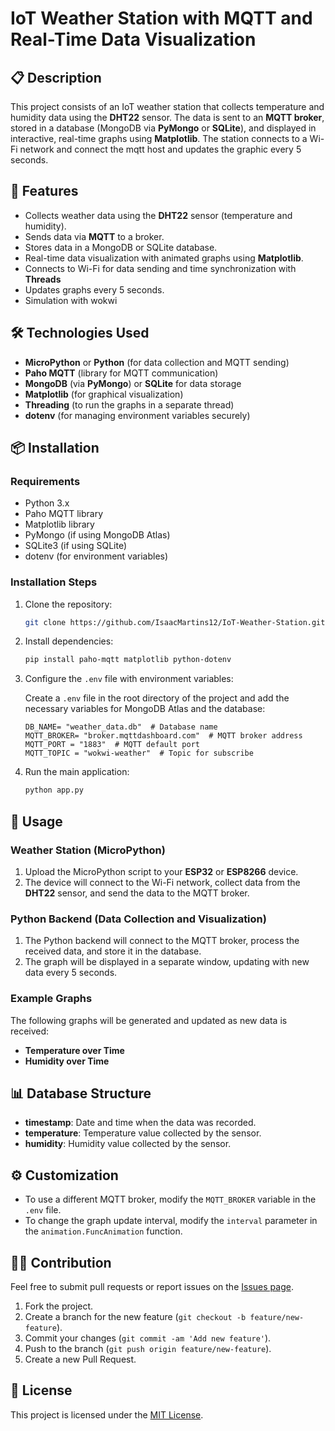 # IoT Weather Station with MQTT and Real-Time Data Visualization

## 📋 Description

This project consists of an IoT weather station that collects temperature and humidity data using the **DHT22** sensor. The data is sent to an **MQTT broker**, stored in a database (MongoDB via **PyMongo** or **SQLite**), and displayed in interactive, real-time graphs using **Matplotlib**. The station connects to a Wi-Fi network and connect the mqtt host and updates the graphic every 5 seconds.

## 🚀 Features

- Collects weather data using the **DHT22** sensor (temperature and humidity).
- Sends data via **MQTT** to a broker.
- Stores data in a MongoDB or SQLite database.
- Real-time data visualization with animated graphs using **Matplotlib**.
- Connects to Wi-Fi for data sending and time synchronization with **Threads**
- Updates graphs every 5 seconds.
- Simulation with wokwi

## 🛠️ Technologies Used

- **MicroPython** or **Python** (for data collection and MQTT sending)
- **Paho MQTT** (library for MQTT communication)
- **MongoDB** (via **PyMongo**) or **SQLite** for data storage
- **Matplotlib** (for graphical visualization)
- **Threading** (to run the graphs in a separate thread)
- **dotenv** (for managing environment variables securely)

## 📦 Installation

### Requirements

- Python 3.x
- Paho MQTT library
- Matplotlib library
- PyMongo (if using MongoDB Atlas)
- SQLite3 (if using SQLite)
- dotenv (for environment variables)

### Installation Steps

1. Clone the repository:
    ```bash
    git clone https://github.com/IsaacMartins12/IoT-Weather-Station.git
    ```

2. Install dependencies:
    ```bash
    pip install paho-mqtt matplotlib python-dotenv
    ```

3. Configure the `.env` file with environment variables:

    Create a `.env` file in the root directory of the project and add the necessary variables for MongoDB Atlas and the database:

    ```env
    DB_NAME= "weather_data.db"  # Database name
    MQTT_BROKER= "broker.mqttdashboard.com"  # MQTT broker address
    MQTT_PORT = "1883"  # MQTT default port
    MQTT_TOPIC = "wokwi-weather"  # Topic for subscribe
    ```

4. Run the main application:

    ```bash
    python app.py
    ```

## 🚦 Usage

### Weather Station (MicroPython)

1. Upload the MicroPython script to your **ESP32** or **ESP8266** device.
2. The device will connect to the Wi-Fi network, collect data from the **DHT22** sensor, and send the data to the MQTT broker.

### Python Backend (Data Collection and Visualization)

1. The Python backend will connect to the MQTT broker, process the received data, and store it in the database.
2. The graph will be displayed in a separate window, updating with new data every 5 seconds.

### Example Graphs

The following graphs will be generated and updated as new data is received:

- **Temperature over Time**
- **Humidity over Time**

## 📊 Database Structure

- **timestamp**: Date and time when the data was recorded.
- **temperature**: Temperature value collected by the sensor.
- **humidity**: Humidity value collected by the sensor.

## ⚙️ Customization

- To use a different MQTT broker, modify the `MQTT_BROKER` variable in the `.env` file.
- To change the graph update interval, modify the `interval` parameter in the `animation.FuncAnimation` function.

## 🧑‍💻 Contribution

Feel free to submit pull requests or report issues on the [Issues page](https://github.com/IsaacMartins12/IoT-Weather-Station/issues).

1. Fork the project.
2. Create a branch for the new feature (`git checkout -b feature/new-feature`).
3. Commit your changes (`git commit -am 'Add new feature'`).
4. Push to the branch (`git push origin feature/new-feature`).
5. Create a new Pull Request.

## 📜 License

This project is licensed under the [MIT License](LICENSE).
